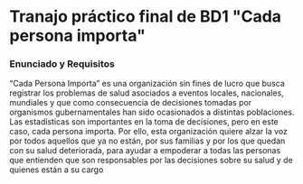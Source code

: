 # Tranajo práctico final de BD1 "Cada persona importa"

### Enunciado y Requisitos
“Cada Persona Importa” es una organización sin fines de lucro que busca registrar los
problemas de salud asociados a eventos locales, nacionales, mundiales y que como consecuencia de
decisiones tomadas por organismos gubernamentales han sido ocasionados a distintas poblaciones.
Las estadísticas son importantes en la toma de decisiones, pero en este caso, cada persona importa.
Por ello, esta organización quiere alzar la voz por todos aquellos que ya no están, por sus familias y
por los que quedan con su salud deteriorada, para ayudar a empoderar a todas las personas que
entienden que son responsables por las decisiones sobre su salud y de quienes están a su cargo

